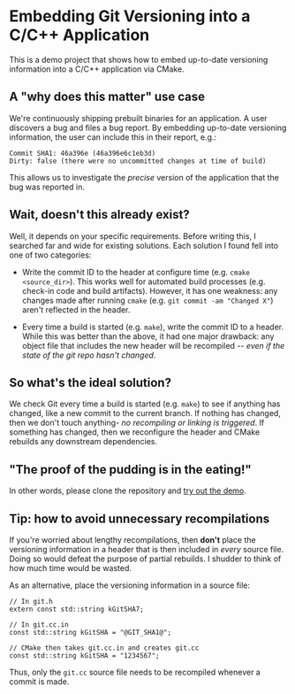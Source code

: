 # Embedding Git Versioning into a C/C++ Application
This is a demo project that shows how to embed up-to-date
versioning information into a C/C++ application via CMake.

## A "why does this matter" use case
We're continuously shipping prebuilt binaries for an
application. A user discovers a bug and files a bug report.
By embedding up-to-date versioning information, the user
can include this in their report, e.g.:

```
Commit SHA1: 46a396e (46a396e6c1eb3d)
Dirty: false (there were no uncommitted changes at time of build)
```

This allows us to investigate the _precise_ version of the
application that the bug was reported in.

## Wait, doesn't this already exist?
Well, it depends on your specific requirements. Before writing this, I
searched far and wide for existing solutions. Each solution I found fell
into one of two categories:

- Write the commit ID to the header at configure time (e.g. `cmake <source_dir>`).
  This works well for automated build processes (e.g. check-in code and build artifacts).
  However, it has one weakness: any changes made after running `cmake`
  (e.g. `git commit -am "Changed X"`) aren't reflected in the header.

- Every time a build is started (e.g. `make`), write the commit ID to a header.
  While this was better than the above, it had one major drawback:
  any object file that includes the new header will be recompiled -- _even if the state
  of the git repo hasn't changed_.

## So what's the ideal solution?
We check Git every time a build is started (e.g. `make`) to see if anything has changed,
like a new commit to the current branch. If nothing has changed, then we don't
touch anything- _no recompiling or linking is triggered_. If something has changed, then we
reconfigure the header and CMake rebuilds any downstream dependencies.

## "The proof of the pudding is in the eating!"
In other words, please clone the repository and [try out the demo](demo/README.md).

## Tip: how to avoid unnecessary recompilations
If you're worried about lengthy recompilations, then **don't** place the
versioning information in a header that is then included in _every_ source
file. Doing so would defeat the purpose of partial rebuilds.
I shudder to think of how much time would be wasted.

As an alternative, place the versioning information in a source file:

```
// In git.h
extern const std::string kGitSHA7;

// In git.cc.in
const std::string kGitSHA = "@GIT_SHA1@";

// CMake then takes git.cc.in and creates git.cc
const std::string kGitSHA = "1234567";
```

Thus, only the `git.cc` source file needs to be recompiled whenever a commit is made.